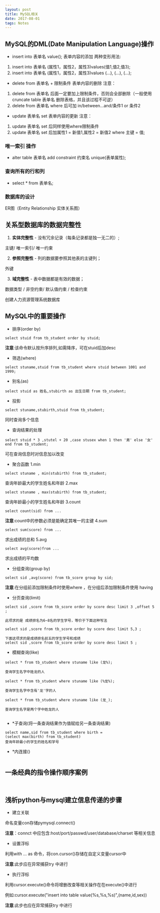 ```yaml
---
layout: post
title: MySQL相关
date: 2017-08-01
tags: Notes
---
```


## MySQL的DML(Date Manipulation Language)操作

* insert into 表单名 value();
 表单内容的添加
 两种变形用法:
 1. insert into 表单名 (属性1，属性2，属性3)values(值1,值2,值3);
 2. insert into 表单名 (属性1，属性2，属性3)values
  (...),
  (...),
  (...);
* delete from 表单名 + 限制条件
 表单内容的删除
 注意：
 1. delete from 表单名 后面一定要加上限制条件，否则会全部删除（一般使用cruncate table 表单名 删除表格，并且该过程不可逆）
 2. delete from 表单名 where 后可加 in/between...and/条件1 or 条件2
* update 表单名 set
 表单内容的更新
 注意：
 1. update 表单名 set 后同样使用where限制条件
 2. update 表单名 set 后加属性1 = 新值1,属性2 = 新值2 where 主键 = 值;

### 唯一索引 操作

* alter table 表单名 add constraint 约束名 unique(表单属性);

### 查询所有的行和列

* select * from 表单名;

### 数据库的设计 
ER图（Entity Relationship 实体关系图）
     

## 关系型数据库的数据完整性

1. **实体完整性** - 没有冗余记录（每条记录都是独一无二的）;

主键/ 唯一索引/ 唯一约束

2. **参照完整性** - 列的数据要参照其他表的主键列；

外键

3. **域完整性** - 表中数据都是有效的数据；

数据类型 / 非空约束/ 默认值约束 / 检查约束

创建人力资源管理系统数据库


## MySQL中的重要操作

* 排序(order by)

```
select stuid from tb_student order by stuid; 
```
**注意**:该命令默认按升序排列,如需降序，可在stuid后加desc

* 筛选(where)

```
select stuname,stuid from tb_student where stuid between 1001 and 1999;
```
* 别名(as)

```
select stuid as 姓名,stubirth as 出生日期 from tb_student;
```
* 投影

```
select stuname,stubirth,stuid from tb_student;
```
同时查询多个信息

* 查询结果的处理

```
select stuid * 3 ,stutel + 20 ,case stusex when 1 then '男' else '女' end from tb_student;

``` 
可在查询信息时对信息加以改变


* 聚合函数
 1.min

 ```
 select stuname , min(stubirth) from tb_student;
 ```
 查询年龄最大的学生姓名和年龄
 2.max

 ```
 select stuname , max(stubirth) from tb_student;
 ```
 查询年龄最小的学生姓名和年龄
 3.count

 ```
 select count(sid) from ...
 ```
 **注意**:count中的参数必须是能确定其唯一的主键
 4.sum

 ```
 select sum(score) from ...
 ```
 求出成绩的总和
 5.avg

 ```
 select avg(score)from ...
 ```
 求出成绩的平均数

* 分组查询(group by)

 ```
 select sid ,avg(score) from tb_score group by sid;
 ```
**注意**:在分组前添加限制条件时使用where ，在分组后添加限制条件使用 having
 
* 分页查询(limit)

 ```
 select sid ,score from tb_score order by score desc limit 3 ,offset 5 ;

 此项求的是 成绩排名为6~8名的学生学号，等价于下面这种写法
   
 select sid ,score from tb_score order by score desc limit 5,3 ;

 下面这项求的是成绩排名前五的学生学号和成绩
 select sid ,score from tb_score order by score desc limit 5 ;
 ```  
* 模糊查询(like)

 ```
 select * from tb_student where stuname like (龙%);

 查询学生名字中姓龙的人

 select * from tb_student where stuname like (%龙%);

 查询学生名字中含有'龙'字的人

 select * from tb_student where stuname like (龙_);

 查询学生名字是两个字中姓龙的人


 ```

* *子查询(将一条查询结果作为值赋给另一条查询结果)

 ```
 select name,sid from tb_student where birth = 
 (select max(birth) from tb_student)
 查询年龄最小的学生的姓名和学号      

 ```
* *内连接()

 ```

 ```
## 一条经典的指令操作顺序案例
```


```

## 浅析python与mysql建立信息传递的步骤

* 建立关联

命名变量con存储pymysql.connect()

**注意**：connct 中应包含:host/port/passwd/user/database/charset 等相关信息


* 设置浮标

利用with ... as 命令，将con.cursor()存储在自定义变量cursor中

**注意**:此步应在异常捕获try 中进行


* 执行浮标
	
利用cursor.execute()命令将增删改查等相关操作在在execute()中进行

例如:cursor.execute("insert into table value(%s,%s,%s)",(name,id,sex))

**注意**:此步也应在异常捕获try 中进行








	 








 
